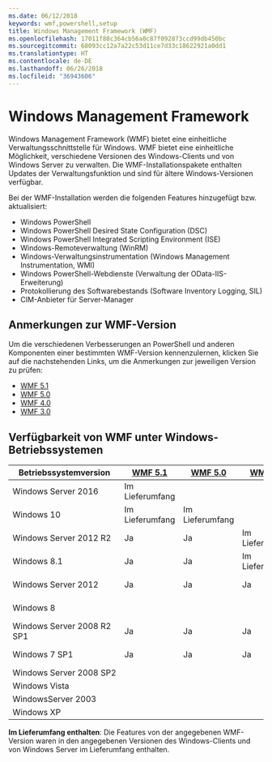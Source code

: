 ```yaml
---
ms.date: 06/12/2018
keywords: wmf,powershell,setup
title: Windows Management Framework (WMF)
ms.openlocfilehash: 17011f88c364cb56a0c87f092873ccd99db450bc
ms.sourcegitcommit: 68093cc12a7a22c53d11ce7d33c18622921a0dd1
ms.translationtype: HT
ms.contentlocale: de-DE
ms.lasthandoff: 06/26/2018
ms.locfileid: "36943606"
---
```

# <a name="windows-management-framework"></a>Windows Management Framework

Windows Management Framework (WMF) bietet eine einheitliche Verwaltungsschnittstelle für Windows. WMF bietet eine einheitliche Möglichkeit, verschiedene Versionen des Windows-Clients und von Windows Server zu verwalten. Die WMF-Installationspakete enthalten Updates der Verwaltungsfunktion und sind für ältere Windows-Versionen verfügbar.

Bei der WMF-Installation werden die folgenden Features hinzugefügt bzw. aktualisiert:

- Windows PowerShell
- Windows PowerShell Desired State Configuration (DSC)
- Windows PowerShell Integrated Scripting Environment (ISE)
- Windows-Remoteverwaltung (WinRM)
- Windows-Verwaltungsinstrumentation (Windows Management Instrumentation, WMI)
- Windows PowerShell-Webdienste (Verwaltung der OData-IIS-Erweiterung)
- Protokollierung des Softwarebestands (Software Inventory Logging, SIL)
- CIM-Anbieter für Server-Manager

## <a name="wmf-release-notes"></a>Anmerkungen zur WMF-Version

Um die verschiedenen Verbesserungen an PowerShell und anderen Komponenten einer bestimmten WMF-Version kennenzulernen, klicken Sie auf die nachstehenden Links, um die Anmerkungen zur jeweiligen Version zu prüfen:

- [WMF 5.1](5.1/release-notes.md)
- [WMF 5.0](5.0/releasenotes.md)
- [WMF 4.0](https://download.microsoft.com/download/3/D/6/3D61D262-8549-4769-A660-230B67E15B25/Windows%20Management%20Framework%204%200%20Release%20Notes.docx)
- [WMF 3.0](https://download.microsoft.com/download/E/7/6/E76850B8-DA6E-4FF5-8CCE-A24FC513FD16/WMF%203%20Release%20Notes.docx)

## <a name="wmf-availability-across-windows-operating-systems"></a>Verfügbarkeit von WMF unter Windows-Betriebssystemen

|Betriebssystemversion  |[WMF 5.1][] |[WMF 5.0][] |[WMF 4.0][] |[WMF 3.0][]  |[WMF 2.0][] |
|--------------------------|------------|------------|------------|-------------|------------|
|Windows Server 2016       |Im Lieferumfang|            |            |             |            |
|Windows 10                |Im Lieferumfang|Im Lieferumfang|            |             |            |
|Windows Server 2012 R2    |Ja         |Ja         |Im Lieferumfang|             |            |
|Windows 8.1               |Ja         |Ja         |Im Lieferumfang|             |            |
|Windows Server 2012       |Ja         |Ja         |Ja         |Im Lieferumfang |            |
|Windows 8                 |            |            |            |Im Lieferumfang |            |
|Windows Server 2008 R2 SP1|Ja         |Ja         |Ja         |Ja          |Im Lieferumfang|
|Windows 7 SP1             |Ja         |Ja         |Ja         |Ja          |Im Lieferumfang|
|Windows Server 2008 SP2   |            |            |            |Ja          |Ja         |
|Windows Vista             |            |            |            |             |Ja         |
|WindowsServer 2003       |            |            |            |             |Ja         |
|Windows XP                |            |            |            |Ja          |            |

**Im Lieferumfang enthalten**: Die Features von der angegebenen WMF-Version waren in den angegebenen Versionen des Windows-Clients und von Windows Server im Lieferumfang enthalten.

[WMF 5.1]: https://aka.ms/wmf51download
[WMF 5.0]: https://aka.ms/wmf5download
[WMF 4.0]: https://aka.ms/wmf4download
[WMF 3.0]: https://aka.ms/wmf3download
[WMF 2.0]: https://aka.ms/wmf2download
